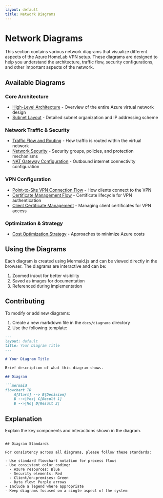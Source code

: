 ```yaml
---
layout: default
title: Network Diagrams
---
```


# Network Diagrams

This section contains various network diagrams that visualize different aspects of the Azure HomeLab VPN setup. These diagrams are designed to help you understand the architecture, traffic flow, security configurations, and other important aspects of the network.

## Available Diagrams

### Core Architecture

- [High-Level Architecture](high-level-architecture.html) - Overview of the entire Azure virtual network design
- [Subnet Layout](subnet-layout.html) - Detailed subnet organization and IP addressing scheme

### Network Traffic & Security

- [Traffic Flow and Routing](traffic-flow-and-routing.html) - How traffic is routed within the virtual network
- [Network Security](network-security.html) - Security groups, policies, and protection mechanisms
- [NAT Gateway Configuration](nat-gateway-configuration.html) - Outbound internet connectivity configuration

### VPN Configuration

- [Point-to-Site VPN Connection Flow](point-to-site-vpn-connection-flow.html) - How clients connect to the VPN
- [Certificate Management Flow](certificate-management-flow.html) - Certificate lifecycle for VPN authentication
- [Client Certificate Management](client-certificate-management.html) - Managing client certificates for VPN access

### Optimization & Strategy

- [Cost Optimization Strategy](cost-optimization-strategy.html) - Approaches to minimize Azure costs

## Using the Diagrams

Each diagram is created using Mermaid.js and can be viewed directly in the browser. The diagrams are interactive and can be:

1. Zoomed in/out for better visibility
2. Saved as images for documentation
3. Referenced during implementation

## Contributing

To modify or add new diagrams:

1. Create a new markdown file in the `docs/diagrams` directory
2. Use the following template:

```markdown
---
layout: default
title: Your Diagram Title
---

# Your Diagram Title

Brief description of what this diagram shows.

## Diagram

```mermaid
flowchart TD
    A[Start] --> B{Decision}
    B -->|Yes| C[Result 1]
    B -->|No| D[Result 2]
```

## Explanation

Explain the key components and interactions shown in the diagram.
```

## Diagram Standards

For consistency across all diagrams, please follow these standards:

- Use standard flowchart notation for process flows
- Use consistent color coding:
  - Azure resources: Blue
  - Security elements: Red
  - Client/on-premises: Green
  - Data flow: Purple arrows
- Include a legend where appropriate
- Keep diagrams focused on a single aspect of the system
